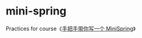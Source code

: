 # mini-spring

Practices for course《[手把手带你写一个 MiniSpring](https://time.geekbang.org/column/intro/100536701)》
